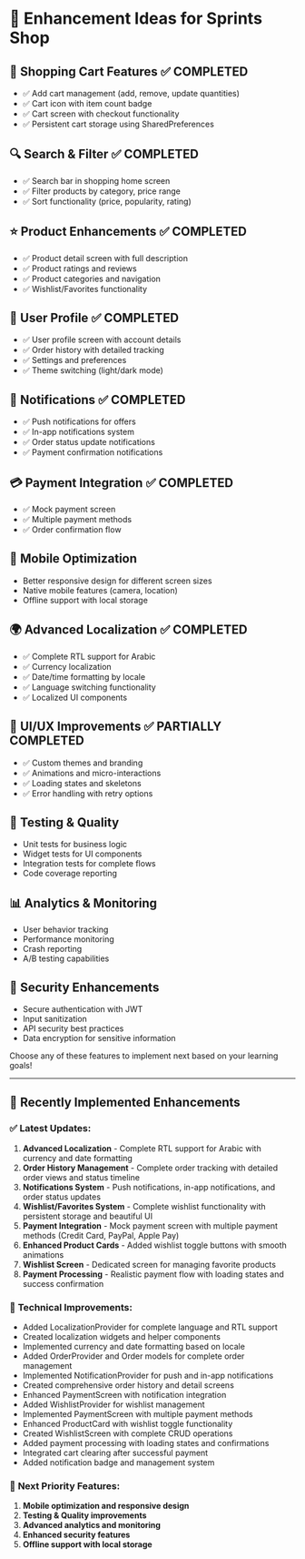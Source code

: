 # 🚀 Enhancement Ideas for Sprints Shop

## 🛒 **Shopping Cart Features** ✅ COMPLETED
- ✅ Add cart management (add, remove, update quantities)
- ✅ Cart icon with item count badge
- ✅ Cart screen with checkout functionality
- ✅ Persistent cart storage using SharedPreferences

## 🔍 **Search & Filter** ✅ COMPLETED
- ✅ Search bar in shopping home screen
- ✅ Filter products by category, price range
- ✅ Sort functionality (price, popularity, rating)

## ⭐ **Product Enhancements** ✅ COMPLETED
- ✅ Product detail screen with full description
- ✅ Product ratings and reviews
- ✅ Product categories and navigation
- ✅ Wishlist/Favorites functionality

## 👤 **User Profile** ✅ COMPLETED
- ✅ User profile screen with account details
- ✅ Order history with detailed tracking
- ✅ Settings and preferences
- ✅ Theme switching (light/dark mode)

## 🔔 **Notifications** ✅ COMPLETED
- ✅ Push notifications for offers
- ✅ In-app notifications system
- ✅ Order status update notifications
- ✅ Payment confirmation notifications

## 💳 **Payment Integration** ✅ COMPLETED
- ✅ Mock payment screen
- ✅ Multiple payment methods
- ✅ Order confirmation flow

## 📱 **Mobile Optimization**
- Better responsive design for different screen sizes
- Native mobile features (camera, location)
- Offline support with local storage

## 🌍 **Advanced Localization** ✅ COMPLETED
- ✅ Complete RTL support for Arabic
- ✅ Currency localization
- ✅ Date/time formatting by locale
- ✅ Language switching functionality
- ✅ Localized UI components

## 🎨 **UI/UX Improvements** ✅ PARTIALLY COMPLETED
- ✅ Custom themes and branding
- ✅ Animations and micro-interactions
- ✅ Loading states and skeletons
- ✅ Error handling with retry options

## 🧪 **Testing & Quality**
- Unit tests for business logic
- Widget tests for UI components
- Integration tests for complete flows
- Code coverage reporting

## 📊 **Analytics & Monitoring**
- User behavior tracking
- Performance monitoring
- Crash reporting
- A/B testing capabilities

## 🔐 **Security Enhancements**
- Secure authentication with JWT
- Input sanitization
- API security best practices
- Data encryption for sensitive information

Choose any of these features to implement next based on your learning goals!

---

## 🎉 **Recently Implemented Enhancements**

### ✅ **Latest Updates:**
1. **Advanced Localization** - Complete RTL support for Arabic with currency and date formatting
2. **Order History Management** - Complete order tracking with detailed order views and status timeline
3. **Notifications System** - Push notifications, in-app notifications, and order status updates
4. **Wishlist/Favorites System** - Complete wishlist functionality with persistent storage and beautiful UI
5. **Payment Integration** - Mock payment screen with multiple payment methods (Credit Card, PayPal, Apple Pay)
6. **Enhanced Product Cards** - Added wishlist toggle buttons with smooth animations
7. **Wishlist Screen** - Dedicated screen for managing favorite products
8. **Payment Processing** - Realistic payment flow with loading states and success confirmation

### 🔧 **Technical Improvements:**
- Added LocalizationProvider for complete language and RTL support
- Created localization widgets and helper components
- Implemented currency and date formatting based on locale
- Added OrderProvider and Order models for complete order management
- Implemented NotificationProvider for push and in-app notifications
- Created comprehensive order history and detail screens
- Enhanced PaymentScreen with notification integration
- Added WishlistProvider for wishlist management
- Implemented PaymentScreen with multiple payment methods
- Enhanced ProductCard with wishlist toggle functionality
- Created WishlistScreen with complete CRUD operations
- Added payment processing with loading states and confirmations
- Integrated cart clearing after successful payment
- Added notification badge and management system

### 🎯 **Next Priority Features:**
1. **Mobile optimization and responsive design**
2. **Testing & Quality improvements**
3. **Advanced analytics and monitoring**
4. **Enhanced security features**
5. **Offline support with local storage**
